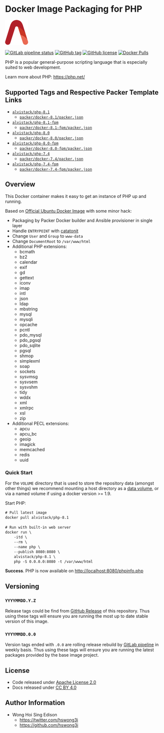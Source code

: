 # Docker Image Packaging for PHP

<img src="/alvistack.svg" width="75" alt="AlviStack">

[![GitLab pipeline status](https://img.shields.io/gitlab/pipeline/alvistack/docker-php/master)](https://gitlab.com/alvistack/docker-php/-/pipelines)
[![GitHub tag](https://img.shields.io/github/tag/alvistack/docker-php.svg)](https://github.com/alvistack/docker-php/tags)
[![GitHub license](https://img.shields.io/github/license/alvistack/docker-php.svg)](https://github.com/alvistack/docker-php/blob/master/LICENSE)
[![Docker Pulls](https://img.shields.io/docker/pulls/alvistack/php-8.1.svg)](https://hub.docker.com/r/alvistack/php-8.1)

PHP is a popular general-purpose scripting language that is especially suited to web development.

Learn more about PHP: <https://php.net/>

## Supported Tags and Respective Packer Template Links

  - [`alvistack/php-8.1`](https://hub.docker.com/r/alvistack/php-8.1)
      - [`packer/docker-8.1/packer.json`](https://github.com/alvistack/docker-php/blob/master/packer/docker-8.1/packer.json)
  - [`alvistack/php-8.1-fpm`](https://hub.docker.com/r/alvistack/php-8.1-fpm)
      - [`packer/docker-8.1-fpm/packer.json`](https://github.com/alvistack/docker-php/blob/master/packer/docker-8.1-fpm/packer.json)
  - [`alvistack/php-8.0`](https://hub.docker.com/r/alvistack/php-8.0)
      - [`packer/docker-8.0/packer.json`](https://github.com/alvistack/docker-php/blob/master/packer/docker-8.0/packer.json)
  - [`alvistack/php-8.0-fpm`](https://hub.docker.com/r/alvistack/php-8.0-fpm)
      - [`packer/docker-8.0-fpm/packer.json`](https://github.com/alvistack/docker-php/blob/master/packer/docker-8.0-fpm/packer.json)
  - [`alvistack/php-7.4`](https://hub.docker.com/r/alvistack/php-7.4)
      - [`packer/docker-7.4/packer.json`](https://github.com/alvistack/docker-php/blob/master/packer/docker-7.4/packer.json)
  - [`alvistack/php-7.4-fpm`](https://hub.docker.com/r/alvistack/php-7.4-fpm)
      - [`packer/docker-7.4-fpm/packer.json`](https://github.com/alvistack/docker-php/blob/master/packer/docker-7.4-fpm/packer.json)

## Overview

This Docker container makes it easy to get an instance of PHP up and running.

Based on [Official Ubuntu Docker Image](https://hub.docker.com/_/ubuntu/) with some minor hack:

  - Packaging by Packer Docker builder and Ansible provisioner in single layer
  - Handle `ENTRYPOINT` with [catatonit](https://github.com/openSUSE/catatonit)
  - Change `User` and `Group` to `www-data`
  - Change `DocumentRoot` to `/var/www/html`
  - Additional PHP extensions:
      - bcmath
      - bz2
      - calendar
      - exif
      - gd
      - gettext
      - iconv
      - imap
      - intl
      - json
      - ldap
      - mbstring
      - mysql
      - mysqli
      - opcache
      - pcntl
      - pdo\_mysql
      - pdo\_pgsql
      - pdo\_sqlite
      - pgsql
      - shmop
      - simplexml
      - soap
      - sockets
      - sysvmsg
      - sysvsem
      - sysvshm
      - tidy
      - wddx
      - xml
      - xmlrpc
      - xsl
      - zip
  - Additional PECL extensions:
      - apcu
      - apcu\_bc
      - geoip
      - imagick
      - memcached
      - redis
      - uuid

### Quick Start

For the `VOLUME` directory that is used to store the repository data (amongst other things) we recommend mounting a host directory as a [data volume](https://docs.docker.com/engine/tutorials/dockervolumes/#/data-volumes), or via a named volume if using a docker version \>= 1.9.

Start PHP:

    # Pull latest image
    docker pull alvistack/php-8.1
    
    # Run with built-in web server
    docker run \
        -itd \
        --rm \
        --name php \
        --publish 8080:8080 \
        alvistack/php-8.1 \
        php -S 0.0.0.0:8080 -t /var/www/html

**Success**. PHP is now available on <http://localhost:8080/phpinfo.php>

## Versioning

### `YYYYMMDD.Y.Z`

Release tags could be find from [GitHub Release](https://github.com/alvistack/docker-php/tags) of this repository. Thus using these tags will ensure you are running the most up to date stable version of this image.

### `YYYYMMDD.0.0`

Version tags ended with `.0.0` are rolling release rebuild by [GitLab pipeline](https://gitlab.com/alvistack/docker-php/-/pipelines) in weekly basis. Thus using these tags will ensure you are running the latest packages provided by the base image project.

## License

  - Code released under [Apache License 2.0](LICENSE)
  - Docs released under [CC BY 4.0](http://creativecommons.org/licenses/by/4.0/)

## Author Information

  - Wong Hoi Sing Edison
      - <https://twitter.com/hswong3i>
      - <https://github.com/hswong3i>
